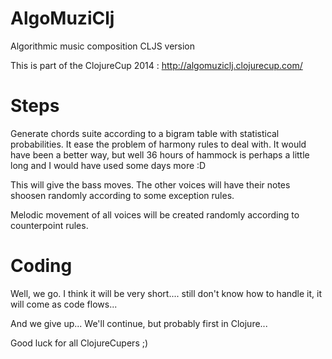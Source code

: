 AlgoMuziClj
===========

Algorithmic music composition CLJS version

This is part of the ClojureCup 2014 : http://algomuziclj.clojurecup.com/

Steps
=====

Generate chords suite according to a bigram table with statistical probabilities. It ease the problem of harmony rules to deal with. It would have been a better way, but well 36 hours of hammock is perhaps a little long and I would have used some days more :D

This will give the bass moves. The other voices will have their notes shoosen randomly according to some exception rules.

Melodic movement of all voices will be created randomly according to counterpoint rules.

Coding
======

Well, we go. I think it will be very short.... still don't know how to handle it, it will come as code flows...

And we give up... We'll continue, but probably first in Clojure...

Good luck for all ClojureCupers ;)

